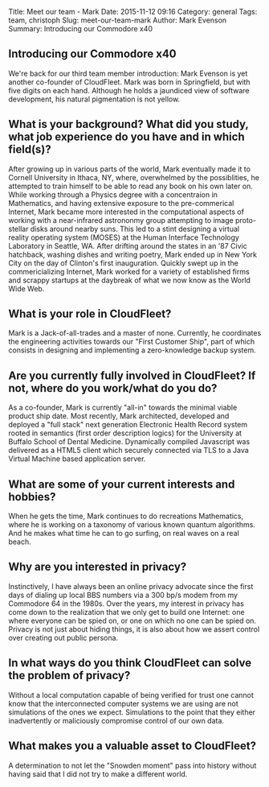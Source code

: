Title:  Meet our team - Mark
Date: 2015-11-12 09:16
Category: general
Tags: team, christoph
Slug: meet-our-team-mark
Author:  Mark Evenson
Summary: Introducing our Commodore x40

## Introducing our Commodore x40

We're back for our third team member introduction: Mark Evenson is yet
another co-founder of CloudFleet.  Mark was born in Springfield, but
with five digits on each hand.  Although he holds a jaundiced view of
software development, his natural pigmentation is not yellow.


## What is your background? What did you study, what job experience do you have and in which field(s)?

After growing up in various parts of the world, Mark eventually made
it to Cornell University in Ithaca, NY, where, overwhelmed by the
possiblities, he attempted to train himself to be able to read any
book on his own later on.  While working through a Physics degree with
a concentraion in Mathematics, and having extensive exposure to the
pre-commerical Internet, Mark became more interested in the
computational aspects of working with a near-infrared astrononmy group
attempting to image proto-stellar disks around nearby suns.  This led
to a stint designing a virtual reality operating system (MOSES) at the
Human Interface Technology Laboratory in Seattle, WA.  After drifting
around the states in an '87 Civic hatchback, washing dishes and
writing poetry, Mark ended up in New York City on the day of Clinton's
first inauguration.  Quickly swept up in the commericializing
Internet, Mark worked for a variety of established firms and scrappy
startups at the daybreak of what we now know as the World Wide Web.

## What is your role in CloudFleet?

Mark is a Jack-of-all-trades and a master of none.  Currently, he
coordinates the engineering activities towards our "First Customer Ship",
part of which consists in designing and implementing a zero-knowledge
backup system.

##  Are you currently fully involved in CloudFleet? If not, where do you work/what do you do?

As a co-founder, Mark is currently "all-in" towards the minimal viable
product ship date.  Most recently, Mark architected, developed and
deployed a "full stack" next generation Electronic Health Record
system rooted in semantics (first order description logics) for the
University at Buffalo School of Dental Medicine.  Dynamically compiled
Javascript was delivered as a HTML5 client which securely connected
via TLS to a Java Virtual Machine based application server.

## What are some of your current interests and hobbies?

When he gets the time, Mark continues to do recreations Mathematics,
where he is working on a taxonomy of various known quantum algorithms.
And he makes what time he can to go surfing, on real waves on a real
beach.

## Why are you interested in privacy?

Instinctively, I have always been an online privacy advocate since the
first days of dialing up local BBS numbers via a 300 bp/s modem from
my Commodore 64 in the 1980s.  Over the years, my interest in privacy
has come down to the realization that we only get to build one
Internet: one where everyone can be spied on, or one on which no one
can be spied on.  Privacy is not just about hiding things, it is also
about how we assert control over creating out public persona.

## In what ways do you think CloudFleet can solve the problem of privacy?

Without a local computation capable of being verified for
trust one cannot know that the interconnected computer systems we are
using are not simulations of the ones we expect.  Simulations to the
point that they either inadvertently or maliciously compromise control
of our own data.

## What makes you a valuable asset to CloudFleet?

A determination to not let the "Snowden moment" pass into history
without having said that I did not try to make a different world.
